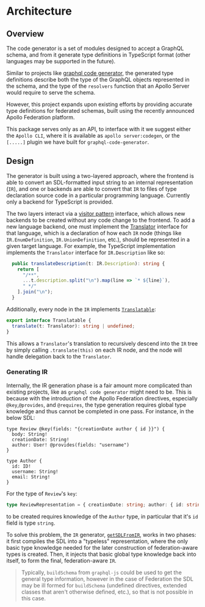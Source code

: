 # Architecture

## Overview

The code generator is a set of modules designed to accept a GraphQL schema, and from it generate type definitions in TypeScript format (other languages may be supported in the future).

Similar to projects like [graphql code generator](https://graphql-code-generator.com), the generated type definitions describe both the type of the GraphQL objects represented in the schema, and the type of the `resolvers` function that an Apollo Server would require to serve the schema.

However, this project expands upon existing efforts by providing accurate type definitions for federated schemas, built using the recently announced Apollo Federation platform.

This package serves only as an API, to interface with it we suggest either the `Apollo CLI`, where it is available as `apollo server:codegen`, or the `[.....]` plugin we have built for `graphql-code-generator`.

## Design

The generator is built using a two-layered approach, where the frontend is able to convert an SDL-formatted input string to an internal representation (`IR`), and one or backends are able to convert that `IR` to files of type declaration source code in a particular programming language. Currently only a backend for TypeScript is provided.

The two layers interact via a [visitor pattern](https://en.wikipedia.org/wiki/Visitor_pattern) interface, which allows new backends to be created without any code change to the frontend. To add a new language backend, one must implement the [Translator](Translators/index.ts) interface for that language, which is a declaration of how each `IR` node (things like `IR.EnumDefinition`, `IR.UnionDefinition`, etc.), should be represented in a given target language. For example, the TypeScript implementation implements the `Translator` interface for `IR.Description` like so:

```ts
  public translateDescription(t: IR.Description): string {
    return [
      "/**",
      ...t.description.split("\n").map(line => `* ${line}`),
      " */"
    ].join("\n");
  }
```

Additionally, every node in the `IR` implements [`Translatable`](Translators/index.ts):

```ts
export interface Translatable {
  translate(t: Translator): string | undefined;
}
```

This allows a `Translator`'s translation to recursively descend into the `IR` tree by simply calling `.translate(this)` on each IR node, and the node will handle delegation back to the `Translator`.

### Generating IR

Internally, the IR generation phase is a fair amount more complicated than existing projects, like as `graphql code generator` might need to be. This is because with the introduction of the Apollo Federation directives, especially `@key`,`@provides`, and `@requires`, the type generation requires global type knowledge and thus cannot be completed in one pass. For instance, in the below SDL:

```gql
type Review @key(fields: "{creationDate author { id }}") {
  body: String!
  creationDate: String!
  author: User! @provides(fields: "username")
}

type Author {
  id: ID!
  username: String!
  email: String!
}
```

For the type of `Review`'s `key`:

```ts
type ReviewRepresentation = { creationDate: string; author: { id: string } };
```

to be created requires knowledge of the `Author` type, in particular that it's `id` field is type `string`.

To solve this problem, the `IR` generator, [`getSDLFromIR`](/IR/index.md), works in two phases: it first compiles the SDL into a "typeless" representation, where the only basic type knowledge needed for the later construction of federation-aware types is created. Then, it injects that basic global type knowledge back into itself, to form the final, federation-aware `IR`.

> Typically, `buildSchema` from `graphql-js` could be used to get the general type information, however in the case of Federation the SDL may be ill formed for `buildSchema` (undefined directives, extended classes that aren't otherwise defined, etc.), so that is not possible in this case.
